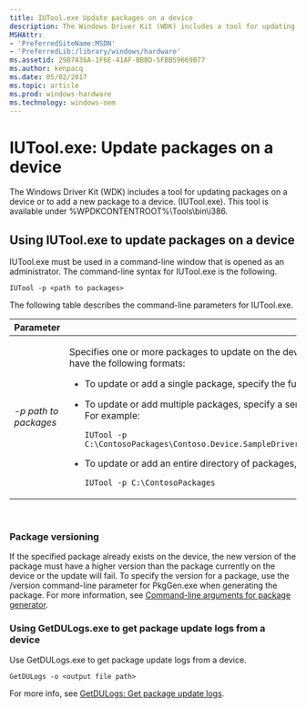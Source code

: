 ```yaml
---
title: IUTool.exe Update packages on a device
description: The Windows Driver Kit (WDK) includes a tool for updating packages on a device or to add a new package to a device. (IUTool.exe). This tool is available under WPDKCONTENTROOT \\Tools\\bin\\i386.
MSHAttr:
- 'PreferredSiteName:MSDN'
- 'PreferredLib:/library/windows/hardware'
ms.assetid: 29B7436A-1F6E-41AF-BBBD-5FBB59669B77
ms.author: kenpacq
ms.date: 05/02/2017
ms.topic: article
ms.prod: windows-hardware
ms.technology: windows-oem
---
```


# IUTool.exe: Update packages on a device


The Windows Driver Kit (WDK) includes a tool for updating packages on a device or to add a new package to a device. (IUTool.exe). This tool is available under %WPDKCONTENTROOT%\\Tools\\bin\\i386.

## Using IUTool.exe to update packages on a device


IUTool.exe must be used in a command-line window that is opened as an administrator. The command-line syntax for IUTool.exe is the following.

```
IUTool -p <path to packages>
```

The following table describes the command-line parameters for IUTool.exe.

<table>
<colgroup>
<col width="50%" />
<col width="50%" />
</colgroup>
<thead>
<tr class="header">
<th>Parameter</th>
<th>Description</th>
</tr>
</thead>
<tbody>
<tr class="odd">
<td><p><em>-p path to packages</em></p></td>
<td><p>Specifies one or more packages to update on the device or to add to the device. The path to packages parameter can have the following formats:</p>
<ul>
<li>To update or add a single package, specify the full path to the package on the development computer.</li>
<li><p>To update or add multiple packages, specify a semicolon-delimited list of packages on the development computer. For example:</p>
<pre class="syntax" space="preserve"><code>IUTool -p C:\ContosoPackages\Contoso.Device.SampleDriver.spkg;C:\ContosoPackages\Contoso.Device.SampleApplication.spkg</code></pre></li>
<li><p>To update or add an entire directory of packages, specify the path to the directory. For example:</p>
<pre class="syntax" space="preserve"><code>IUTool -p C:\ContosoPackages</code></pre></li>
</ul></td>
</tr>
</tbody>
</table>

 

### Package versioning

If the specified package already exists on the device, the new version of the package must have a higher version than the package currently on the device or the update will fail. To specify the version for a package, use the /version command-line parameter for PkgGen.exe when generating the package. For more information, see [Command-line arguments for package generator](https://msdn.microsoft.com/library/windows/hardware/dn756636).

### Using GetDULogs.exe to get package update logs from a device

Use GetDULogs.exe to get package update logs from a device.

```
GetDULogs -o <output file path>
```

For more info, see [GetDULogs: Get package update logs](update-packages-on-a-phone-and-get-package-update-logs.md).

 

 






